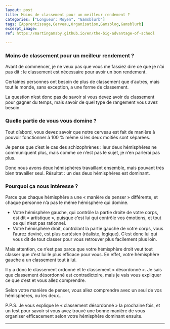 ```yaml
---
layout: post
title: Moins de classement pour un meilleur rendement ?
categories: ["Longueur: Moyen", "Gamsblurb"]
tags: [Apprentissage,Cerveau,Organisation,Gamsblog,Gamsblurb]
excerpt_image: 
ref: https://martingamsby.github.io/en/the-big-advantage-of-school

---
```


### **Moins de classement pour un meilleur rendement ?**

Avant de commencer, je ne veux pas que vous me fassiez dire ce que je n’ai pas dit : le classement est nécessaire pour avoir un bon rendement.

Certaines personnes ont besoin de plus de classement que d’autres, mais tout le monde, sans exception, a une forme de classement.

La question n’est donc pas de savoir si vous devez avoir du classement pour gagner du temps, mais savoir de quel type de rangement vous avez besoin.

### Quelle partie de vous vous domine ?

Tout d’abord, vous devez savoir que notre cerveau est fait de manière à pouvoir fonctionner à 100 % même si les deux moitiés sont séparées.

Je pense que c’est le cas des schizophrènes : leur deux hémisphères ne communiquent plus, mais comme ce n’est pas le sujet, je n’en parlerai pas plus.

Donc nous avons deux hémisphères travaillant ensemble, mais pouvant très bien travailler seul. Résultat : un des deux hémisphères est dominant.

### Pourquoi ça nous intéresse ?

Parce que chaque hémisphère a une « manière de penser » différente, et chaque personne n’a pas le même hémisphère qui domine.

- Votre hémisphère gauche, qui contrôle la partie droite de votre corps, est dit « artistique », puisque c’est lui qui contrôle vos émotions, et tout ce qui n’est pas rationnel.
- Votre hémisphère droit, contrôlant la partie gauche de votre corps, vous l’aurez deviné, est plus cartésien (réaliste, logique). C’est donc lui qui vous dit de tout classer pour vous retrouver plus facilement plus loin.

Mais attention, ce n’est pas parce que votre hémisphère droit veut tout classer que c’est lui le plus efficace pour vous. 
En effet, votre hémisphère gauche a un classement tout à lui.

Il y a donc le classement ordonné et le classement « désordonné ». Je sais que classement désordonné est contradictoire, mais je vais vous expliquer ce que c’est et vous allez comprendre.

Selon votre manière de penser, vous allez comprendre avec un seul de vos hémisphères, ou les deux…

P.P.S. Je vous explique le « classement désordonné » la prochaine fois, et un test pour savoir si vous avez trouvé une bonne manière de vous organiser efficacement selon votre hémisphère dominant ensuite.

---


